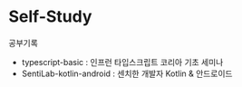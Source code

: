 # Self-Study
공부기록
- typescript-basic : 인프런 타입스크립트 코리아 기초 세미나
- SentiLab-kotlin-android : 센치한 개발자 Kotlin & 안드로이드
